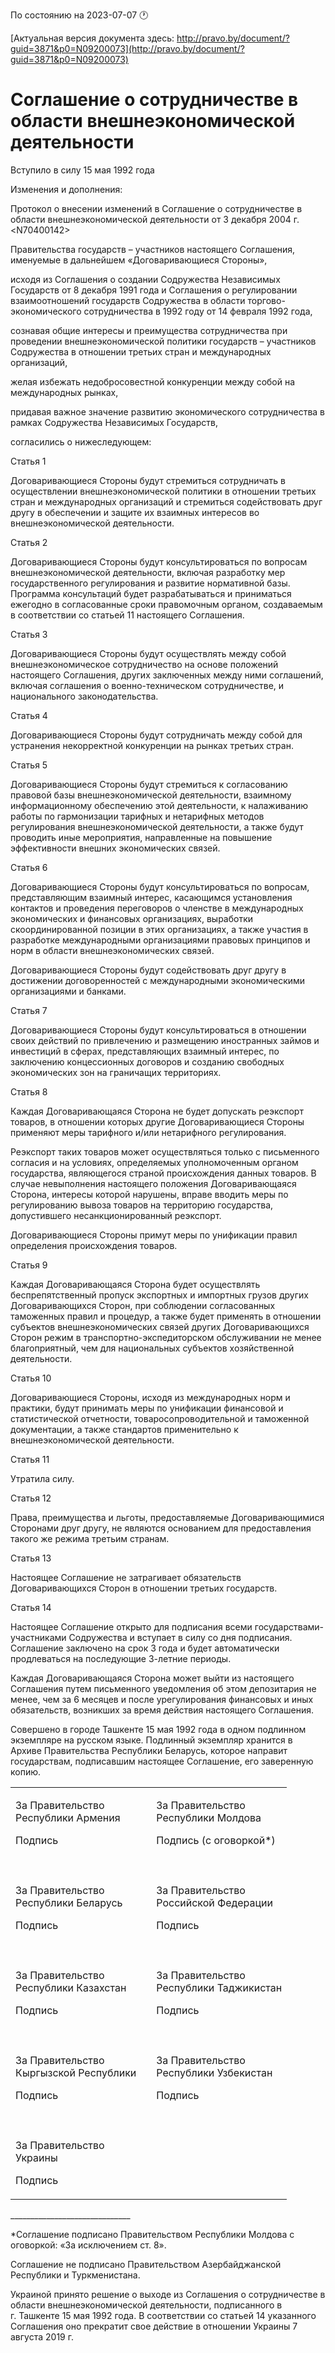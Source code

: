 По состоянию на 2023-07-07 &#x1F550;

[Актуальная версия документа здесь: http://pravo.by/document/?guid=3871&p0=N09200073](http://pravo.by/document/?guid=3871&p0=N09200073)

<h1>Соглашение о сотрудничестве в области внешнеэкономической деятельности</h1>
<p>Вступило в силу 15 мая 1992 года</p>
<p></p>
<p>Изменения и дополнения:</p>
<p>Протокол о внесении изменений в Соглашение о сотрудничестве в области внешнеэкономической деятельности от 3 декабря 2004 г. &lt;N70400142&gt;</p>
<p></p>
<p>Правительства государств – участников настоящего Соглашения, именуемые в дальнейшем «Договаривающиеся Стороны»,</p>
<p>исходя из Соглашения о создании Содружества Независимых Государств от 8 декабря 1991 года и Соглашения о регулировании взаимоотношений государств Содружества в области торгово-экономического сотрудничества в 1992 году от 14 февраля 1992 года,</p>
<p>сознавая общие интересы и преимущества сотрудничества при проведении внешнеэкономической политики государств – участников Содружества в отношении третьих стран и международных организаций,</p>
<p>желая избежать недобросовестной конкуренции между собой на международных рынках,</p>
<p>придавая важное значение развитию экономического сотрудничества в рамках Содружества Независимых Государств,</p>
<p>согласились о нижеследующем:</p>
<p>Статья 1</p>
<p>Договаривающиеся Стороны будут стремиться сотрудничать в осуществлении внешнеэкономической политики в отношении третьих стран и международных организаций и стремиться содействовать друг другу в обеспечении и защите их взаимных интересов во внешнеэкономической деятельности.</p>
<p>Статья 2</p>
<p>Договаривающиеся Стороны будут консультироваться по вопросам внешнеэкономической деятельности, включая разработку мер государственного регулирования и развитие нормативной базы. Программа консультаций будет разрабатываться и приниматься ежегодно в согласованные сроки правомочным органом, создаваемым в соответствии со статьей 11 настоящего Соглашения.</p>
<p>Статья 3</p>
<p>Договаривающиеся Стороны будут осуществлять между собой внешнеэкономическое сотрудничество на основе положений настоящего Соглашения, других заключенных между ними соглашений, включая соглашения о военно-техническом сотрудничестве, и национального законодательства.</p>
<p>Статья 4</p>
<p>Договаривающиеся Стороны будут сотрудничать между собой для устранения некорректной конкуренции на рынках третьих стран.</p>
<p>Статья 5</p>
<p>Договаривающиеся Стороны будут стремиться к согласованию правовой базы внешнеэкономической деятельности, взаимному информационному обеспечению этой деятельности, к налаживанию работы по гармонизации тарифных и нетарифных методов регулирования внешнеэкономической деятельности, а также будут проводить иные мероприятия, направленные на повышение эффективности внешних экономических связей.</p>
<p>Статья 6</p>
<p>Договаривающиеся Стороны будут консультироваться по вопросам, представляющим взаимный интерес, касающимся установления контактов и проведения переговоров о членстве в международных экономических и финансовых организациях, выработки скоординированной позиции в этих организациях, а также участия в разработке международными организациями правовых принципов и норм в области внешнеэкономических связей.</p>
<p>Договаривающиеся Стороны будут содействовать друг другу в достижении договоренностей с международными экономическими организациями и банками.</p>
<p>Статья 7</p>
<p>Договаривающиеся Стороны будут консультироваться в отношении своих действий по привлечению и размещению иностранных займов и инвестиций в сферах, представляющих взаимный интерес, по заключению концессионных договоров и созданию свободных экономических зон на граничащих территориях.</p>
<p>Статья 8</p>
<p>Каждая Договаривающаяся Сторона не будет допускать реэкспорт товаров, в отношении которых другие Договаривающиеся Стороны применяют меры тарифного и/или нетарифного регулирования.</p>
<p>Реэкспорт таких товаров может осуществляться только с письменного согласия и на условиях, определяемых уполномоченным органом государства, являющегося страной происхождения данных товаров. В случае невыполнения настоящего положения Договаривающаяся Сторона, интересы которой нарушены, вправе вводить меры по регулированию вывоза товаров на территорию государства, допустившего несанкционированный реэкспорт.</p>
<p>Договаривающиеся Стороны примут меры по унификации правил определения происхождения товаров.</p>
<p>Статья 9</p>
<p>Каждая Договаривающаяся Сторона будет осуществлять беспрепятственный пропуск экспортных и импортных грузов других Договаривающихся Сторон, при соблюдении согласованных таможенных правил и процедур, а также будет применять в отношении субъектов внешнеэкономических связей других Договаривающихся Сторон режим в транспортно-экспедиторском обслуживании не менее благоприятный, чем для национальных субъектов хозяйственной деятельности.</p>
<p>Статья 10</p>
<p>Договаривающиеся Стороны, исходя из международных норм и практики, будут принимать меры по унификации финансовой и статистической отчетности, товаросопроводительной и таможенной документации, а также стандартов применительно к внешнеэкономической деятельности.</p>
<p>Статья 11</p>
<p>Утратила силу.</p>
<p>Статья 12</p>
<p>Права, преимущества и льготы, предоставляемые Договаривающимися Сторонами друг другу, не являются основанием для предоставления такого же режима третьим странам.</p>
<p>Статья 13</p>
<p>Настоящее Соглашение не затрагивает обязательств Договаривающихся Сторон в отношении третьих государств.</p>
<p>Статья 14</p>
<p>Настоящее Соглашение открыто для подписания всеми государствами-участниками Содружества и вступает в силу со дня подписания. Соглашение заключено на срок 3 года и будет автоматически продлеваться на последующие 3-летние периоды.</p>
<p>Каждая Договаривающаяся Сторона может выйти из настоящего Соглашения путем письменного уведомления об этом депозитария не менее, чем за 6 месяцев и после урегулирования финансовых и иных обязательств, возникших за время действия настоящего Соглашения.</p>
<p>Совершено в городе Ташкенте 15 мая 1992 года в одном подлинном экземпляре на русском языке. Подлинный экземпляр хранится в Архиве Правительства Республики Беларусь, которое направит государствам, подписавшим настоящее Соглашение, его заверенную копию.</p>
<p></p>
<table>
<tr>
<td>
<p>За Правительство<br>Республики Армения</p>
<p>Подпись</p>
</td>
<td><p></p></td>
<td>
<p>За Правительство<br>Республики Молдова</p>
<p>Подпись (с оговоркой*)</p>
</td>
</tr>
<tr><td><p></p></td></tr>
<tr>
<td>
<p>За Правительство<br>Республики Беларусь</p>
<p>Подпись</p>
</td>
<td><p></p></td>
<td>
<p>За Правительство<br>Российской Федерации</p>
<p>Подпись</p>
</td>
</tr>
<tr><td><p></p></td></tr>
<tr>
<td>
<p>За Правительство<br>Республики Казахстан</p>
<p>Подпись</p>
</td>
<td><p></p></td>
<td>
<p>За Правительство<br>Республики Таджикистан</p>
<p>Подпись</p>
</td>
</tr>
<tr><td><p></p></td></tr>
<tr>
<td>
<p>За Правительство<br>Кыргызской Республики</p>
<p>Подпись</p>
</td>
<td><p></p></td>
<td>
<p>За Правительство<br>Республики Узбекистан </p>
<p>Подпись</p>
</td>
</tr>
<tr><td><p></p></td></tr>
<tr>
<td>
<p>За Правительство<br>Украины</p>
<p>Подпись</p>
</td>
<td><p></p></td>
<td><p></p></td>
</tr>
</table>
<p></p>
<p>______________________________</p>
<p>*Соглашение подписано Правительством Республики Молдова с оговоркой: «За исключением ст. 8».</p>
<p>Соглашение не подписано Правительством Азербайджанской Республики и Туркменистана. </p>
<p>Украиной принято решение о выходе из Соглашения о сотрудничестве в области внешнеэкономической деятельности, подписанного в г. Ташкенте 15 мая 1992 года. В соответствии со статьей 14 указанного Соглашения оно прекратит свое действие в отношении Украины 7 августа 2019 г.</p>
<p></p>